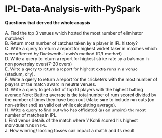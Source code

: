 # IPL-Data-Analysis-with-PySpark


#### Questions that derived the whole anaysis

A. Find the top 3 venues which hosted the most number of eliminator
matches? <br>
B. Return most number of catches taken by a player in IPL history? <br>
C. Write a query to return a report for highest wicket taker in matches
which were affected by Duckworth-Lewis’s method (D/L method). <br>
D. Write a query to return a report for highest strike rate by a batsman in non
powerplay overs(7-20 overs) <br>
E. Write a query to return a report for highest extra runs in a venue (stadium, city). <br>
F. Write a query to return a report for the cricketers with the most number of players of
the match award in neutral venues. <br>
G. Write a query to get a list of top 10 players with the highest batting average Note:
  Batting average is the total number of runs scored divided by the number of times
they have been out (Make sure to include run outs (on non-striker end) as valid
out while calculating average). <br>
H. Write a query to find out who has officiated (as an umpire) the most
number of matches in IPL. <br>
I. Find venue details of the match where V Kohli scored his highest individual runs in
IPL. <br>
J. How winning/ loosing tosses can impact a match and its result
